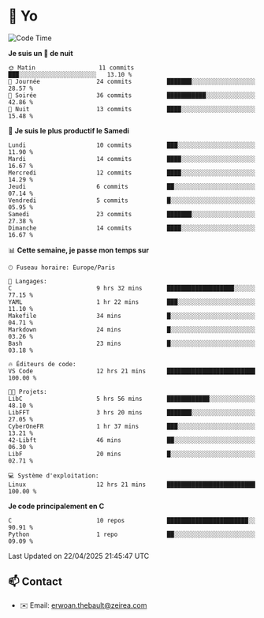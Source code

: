 # 👋 Yo

<!--START_SECTION:waka-->
![Code Time](http://img.shields.io/badge/Code%20Time-14%20hrs%2052%20mins-blue)

**Je suis un 🦉 de nuit** 

```text
🌞 Matin                  11 commits          ███░░░░░░░░░░░░░░░░░░░░░░   13.10 % 
🌆 Journée                24 commits          ███████░░░░░░░░░░░░░░░░░░   28.57 % 
🌃 Soirée                 36 commits          ███████████░░░░░░░░░░░░░░   42.86 % 
🌙 Nuit                   13 commits          ████░░░░░░░░░░░░░░░░░░░░░   15.48 % 
```
📅 **Je suis le plus productif le Samedi** 

```text
Lundi                    10 commits          ███░░░░░░░░░░░░░░░░░░░░░░   11.90 % 
Mardi                    14 commits          ████░░░░░░░░░░░░░░░░░░░░░   16.67 % 
Mercredi                 12 commits          ████░░░░░░░░░░░░░░░░░░░░░   14.29 % 
Jeudi                    6 commits           ██░░░░░░░░░░░░░░░░░░░░░░░   07.14 % 
Vendredi                 5 commits           █░░░░░░░░░░░░░░░░░░░░░░░░   05.95 % 
Samedi                   23 commits          ███████░░░░░░░░░░░░░░░░░░   27.38 % 
Dimanche                 14 commits          ████░░░░░░░░░░░░░░░░░░░░░   16.67 % 
```


📊 **Cette semaine, je passe mon temps sur** 

```text
🕑︎ Fuseau horaire: Europe/Paris

💬 Langages: 
C                        9 hrs 32 mins       ███████████████████░░░░░░   77.15 % 
YAML                     1 hr 22 mins        ███░░░░░░░░░░░░░░░░░░░░░░   11.10 % 
Makefile                 34 mins             █░░░░░░░░░░░░░░░░░░░░░░░░   04.71 % 
Markdown                 24 mins             █░░░░░░░░░░░░░░░░░░░░░░░░   03.26 % 
Bash                     23 mins             █░░░░░░░░░░░░░░░░░░░░░░░░   03.18 % 

🔥 Éditeurs de code: 
VS Code                  12 hrs 21 mins      █████████████████████████   100.00 % 

🐱‍💻 Projets: 
LibC                     5 hrs 56 mins       ████████████░░░░░░░░░░░░░   48.10 % 
LibFFT                   3 hrs 20 mins       ███████░░░░░░░░░░░░░░░░░░   27.05 % 
CyberOneFR               1 hr 37 mins        ███░░░░░░░░░░░░░░░░░░░░░░   13.21 % 
42-Libft                 46 mins             ██░░░░░░░░░░░░░░░░░░░░░░░   06.30 % 
LibF                     20 mins             █░░░░░░░░░░░░░░░░░░░░░░░░   02.71 % 

💻 Système d'exploitation: 
Linux                    12 hrs 21 mins      █████████████████████████   100.00 % 
```

**Je code principalement en C** 

```text
C                        10 repos            ███████████████████████░░   90.91 % 
Python                   1 repo              ██░░░░░░░░░░░░░░░░░░░░░░░   09.09 % 
```




 Last Updated on 22/04/2025 21:45:47 UTC
<!--END_SECTION:waka-->

## 📫 Contact

- ✉️ Email: erwoan.thebault@zeirea.com

